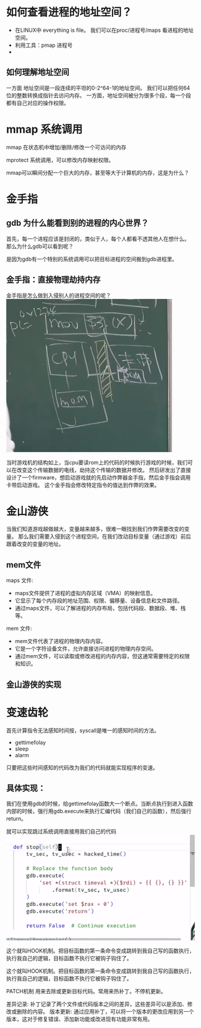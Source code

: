 # 如何查看进程的地址空间？
- 在LINUX中 everything is file。  我们可以在proc/进程号/maps 看进程的地址空间。
- 利用工具：pmap 进程号
- 


## 如何理解地址空间
一方面  地址空间是一段连续的平坦的0-2^64-1的地址空间。 我们可以把任何64位的整数转换成指针去访问内存。
一方面，地址空间被分为很多个段，每一个段都有自己对应的操作权限。

# mmap 系统调用
mmap 在状态机中增加/删除/修改一个可访问的内存

mprotect 系统调用，可以修改内存映射权限。

mmap可以瞬间分配一个巨大的内存，甚至等大于计算机的内存，这是为什么？

# 金手指
## gdb 为什么能看到别的进程的内心世界？
首先，每一个进程应该是封闭的，类似于人，每个人都看不透其他人在想什么。 那么为什么gdb可以看到呢？

是因为gdb有一个特别的系统调用可以把目标进程的空间搬到gdb进程里。
## 金手指：直接物理劫持内存
金手指是怎么做到入侵别人的进程空间的呢？
![Alt text](image-36.png)

当时游戏机的结构如上，当cpu要读rom上的代码的时候执行游戏的时候，我们可以在改变这个传输数据的电线，劫持这个传输的数据并修改。 然后研发出了直接设计了一个firmware，想启动游戏就的先启动作弊器金手指，然后金手指会调用卡带启动游戏。 这个金手指会修改特定指令的值达到作弊的效果。


# 金山游侠
当我们知道游戏越做越大，变量越来越多，很难一眼找到我们作弊需要改变的变量。 那么我们需要入侵到这个进程空间，在我们改动目标变量（通过游戏）前后跟着改变的变量的地址。
## mem文件
maps 文件:
- maps文件提供了进程的虚拟内存区域（VMA）的映射信息。
- 它显示了每个内存段的地址范围、权限、偏移量、设备信息和文件路径。
- 通过maps文件，可以了解进程的内存布局，包括代码段、数据段、堆、栈等。

 mem 文件:
- mem文件代表了进程的物理内存内容。
- 它是一个字符设备文件，允许直接访问进程的物理内存空间。
- 通过mem文件，可以读取或修改进程的内存内容，但这通常需要特定的权限和知识。

## 金山游侠的实现

# 变速齿轮
首先计算指令无法感知时间按，syscall是唯一的感知时间的方法。
- gettimefolay
- sleep
- alarm

只要把这些时间感知的代码改为我们的代码就能实现程序的变速。

## 具体实现：
我们在使用gdb的时候，给gettimefolay函数大一个断点。当断点执行到进入函数内部的时候，强行用gdb.execute来执行汇编代码（我们自己的函数），然后强行return。

就可以实现跳过系统调用直接用我们自己的代码
![Alt text](image-37.png)

这个就叫HOOK机制。把目标函数的第一条命令变成跳转到我自己写的函数执行，执行我自己的逻辑，目标函数不执行它被钩子钩住了。

这个就叫HOOK机制。把目标函数的第一条命令变成跳转到我自己写的函数执行，执行我自己的逻辑，目标函数不执行它被钩子钩住了。


PATCH机制 用来去除或更新目标代码。常用来热补丁。不停机更新。

差异记录:
补丁记录了两个文件或代码版本之间的差异，这些差异可以是添加、修改或删除的内容。
版本更新:
通过应用补丁，可以将一个版本的更改应用到另一个版本，这对于修复错误、添加新功能或改进现有功能非常有用。